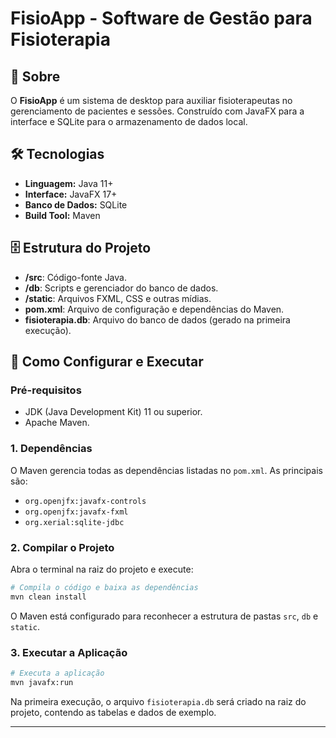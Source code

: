 # FisioApp - Software de Gestão para Fisioterapia

## 📖 Sobre

O **FisioApp** é um sistema de desktop para auxiliar fisioterapeutas no gerenciamento de pacientes e sessões. Construído com JavaFX para a interface e SQLite para o armazenamento de dados local.

## 🛠️ Tecnologias

* **Linguagem:** Java 11+
* **Interface:** JavaFX 17+
* **Banco de Dados:** SQLite
* **Build Tool:** Maven

## 🗄️ Estrutura do Projeto

* **/src**: Código-fonte Java.
* **/db**: Scripts e gerenciador do banco de dados.
* **/static**: Arquivos FXML, CSS e outras mídias.
* **pom.xml**: Arquivo de configuração e dependências do Maven.
* **fisioterapia.db**: Arquivo do banco de dados (gerado na primeira execução).

## 🚀 Como Configurar e Executar

### Pré-requisitos

* JDK (Java Development Kit) 11 ou superior.
* Apache Maven.

### 1. Dependências

O Maven gerencia todas as dependências listadas no `pom.xml`. As principais são:
* `org.openjfx:javafx-controls`
* `org.openjfx:javafx-fxml`
* `org.xerial:sqlite-jdbc`

### 2. Compilar o Projeto

Abra o terminal na raiz do projeto e execute:
```bash
# Compila o código e baixa as dependências
mvn clean install
```
O Maven está configurado para reconhecer a estrutura de pastas `src`, `db` e `static`.

### 3. Executar a Aplicação

```bash
# Executa a aplicação
mvn javafx:run
```
Na primeira execução, o arquivo `fisioterapia.db` será criado na raiz do projeto, contendo as tabelas e dados de exemplo.

---